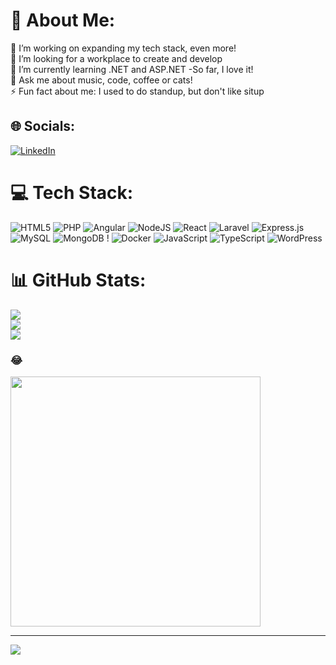 # 💫 About Me:
🔭 I’m working on expanding my tech stack, even more!<br>👯 I’m looking for a workplace to create and develop<br>🌱 I’m currently learning .NET and ASP.NET -So far, I love it!<br>💬 Ask me about music, code, coffee or cats!<br>⚡ Fun fact about me: I used to do standup, but don't like situp 


## 🌐 Socials:
[![LinkedIn](https://img.shields.io/badge/LinkedIn-%230077B5.svg?logo=linkedin&logoColor=white)](https://linkedin.com/in/https://www.linkedin.com/in/viktoriahillerud/) 

# 💻 Tech Stack:
![HTML5](https://img.shields.io/badge/html5-%23E34F26.svg?style=for-the-badge&logo=html5&logoColor=white) ![PHP](https://img.shields.io/badge/php-%23777BB4.svg?style=for-the-badge&logo=php&logoColor=white) ![Angular](https://img.shields.io/badge/angular-%23DD0031.svg?style=for-the-badge&logo=angular&logoColor=white) ![NodeJS](https://img.shields.io/badge/node.js-6DA55F?style=for-the-badge&logo=node.js&logoColor=white) ![React](https://img.shields.io/badge/react-%2320232a.svg?style=for-the-badge&logo=react&logoColor=%2361DAFB) ![Laravel](https://img.shields.io/badge/laravel-%23FF2D20.svg?style=for-the-badge&logo=laravel&logoColor=white) ![Express.js](https://img.shields.io/badge/express.js-%23404d59.svg?style=for-the-badge&logo=express&logoColor=%2361DAFB) ![MySQL](https://img.shields.io/badge/mysql-%2300000f.svg?style=for-the-badge&logo=mysql&logoColor=white) ![MongoDB](https://img.shields.io/badge/MongoDB-%234ea94b.svg?style=for-the-badge&logo=mongodb&logoColor=white) ! ![Docker](https://img.shields.io/badge/docker-%230db7ed.svg?style=for-the-badge&logo=docker&logoColor=white) ![JavaScript](https://img.shields.io/badge/javascript-%23323330.svg?style=for-the-badge&logo=javascript&logoColor=%23F7DF1E) ![TypeScript](https://img.shields.io/badge/typescript-%23007ACC.svg?style=for-the-badge&logo=typescript&logoColor=white) ![WordPress](https://img.shields.io/badge/WordPress-%23117AC9.svg?style=for-the-badge&logo=WordPress&logoColor=white)
# 📊 GitHub Stats:
![](https://github-readme-stats.vercel.app/api?username=ViktoriaHillerud&theme=blue-green&hide_border=true&include_all_commits=true&count_private=true)<br/>
![](https://github-readme-streak-stats.herokuapp.com/?user=ViktoriaHillerud&theme=blue-green&hide_border=true)<br/>
![](https://github-readme-stats.vercel.app/api/top-langs/?username=ViktoriaHillerud&theme=blue-green&hide_border=true&include_all_commits=true&count_private=true&layout=compact)

### 😂
<img src='https://randommeme-five.vercel.app/' style="height: 400px;"/>

---
[![](https://visitcount.itsvg.in/api?id=ViktoriaHillerud&icon=0&color=0)](https://visitcount.itsvg.in)

<!-- Proudly created with GPRM ( https://gprm.itsvg.in ) -->
